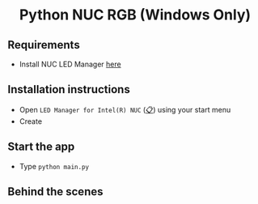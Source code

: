# <p align="center">Python NUC RGB (Windows Only)</p>
## Requirements
 - Install NUC LED Manager [here](https://downloadcenter.intel.com/downloads/eula/27641/LED-Manager-for-Intel-NUC?httpDown=https://downloadmirror.intel.com/27641/eng/LEDManagerInstaller.msi)
## Installation instructions
- Open `LED Manager for Intel(R) NUC` ([📋](https://piciakk.github.io/markdownClipboard/copy.html?q=LED%20Manager%20for%20Intel(R)%20NUC)) using your start menu
- Create
## Start the app
- Type `python main.py`
## Behind the scenes
